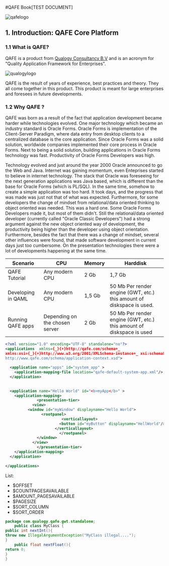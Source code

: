 #QAFE Book[TEST DOCUMENT]

![qafelogo](http://www.qafe.com/wp-content/themes/qafe2013/img/logo.png) 

## 1. Introduction: QAFE Core Platform

### 1.1 What is QAFE?
QAFE is a product from [Qualogy Consultancy B.V](http://www.qualogy.com) and is an acronym for "Quality Application Framework for Enterprises". 

![qualogylogo](http://www.qualogy.com/wp-content/themes/qua/images/q_logo.png)

QAFE is the result of years of experience, best practices and theory. They all come together in this product. This product is meant for large enterprises and foresees in future developments.

### 1.2 Why QAFE ?
QAFE was born as a result of the fact that application development became harder while technologies evolved. 
One major technology which became an industry standard is Oracle Forms. Oracle Forms is implementation of the Client-Server Paradigm, where data entry from desktop clients to a centralized database is the core application. 
Since Oracle Forms was a solid solution, worldwide companies implemented their core process in Oracle Forms. Next to being a solid solution, building applications in Oracle Forms technology was fast. Productivity of Oracle Forms Developers was high. 

Technology evolved and just around the year 2000 Oracle announced to go the Web and Java. Internet was gaining momentum, even Enteprises started to believe in internet technology. The stack that Oracle was foreseeing for the next generation applications was Java based, which is different than the base for Oracle Forms (which is PL/SQL). 
In the same time, somehow to create a simple application was too hard. It took days, and the progress that was made was just not that of what was expected. Furthermore, for some developers the change of mindset from relational/data oriented thinking to object oriented was needed. This was a hard one. Some Oracle Forms Developers made it, but most of them didn't. Still the relational/data oriented developer (currently called "Oracle Classic Developers") had a strong argument against the new object oriented way of development, the productivity being higher than the developer using object orientation. 
Furthermore, besides the fact that there was a change of mindset, several other influences were found, that made software development in current days just too cumbersome. On the presentation technologies there were a lot of developments happening at the same time. 


| Scenario      | CPU  | Memory  |Harddisk |
|---------------|------|---------|---------|
| QAFE Tutorial | Any modern CPU| 2 Gb |1,7 Gb |
| Developing in QAML| Any modern CPU | 1,5 Gb |50 Mb Per render engine (GWT, etc.) this amount of diskspace is used. |
| Running QAFE apps | Depending on the chosen server | 2 Gb | 50 Mb Per render engine (GWT, etc.) this amount of diskspace is used |


```XML
<?xml version="1.0" encoding="UTF-8" standalone="no"?>
<applications  xmlns={_}{+}http://qafe.com/schema+_
xmlns:xsi={_}{+}http://www.w3.org/2001/XMLSchema-instance+_ xsi:schemaLocation="http://qafe.com/schema
http://www.qafe.com/schema/application-context.xsd">
             
  <application name="apps" id="system_app" >
    <application-mapping-file location="qafe-default-system-app.xml"/>                       
  </application>
             
 
  <application name="Hello World" id="<b>myApp</b>" >
    <application-mapping>
              <presentation-tier>
            <view>
          <window id="myWindow" displayname="Hello World">
                <rootpanel>             
                         <verticallayout>
                        <button id="myButton" displayname="HellWorld"/>
                      </verticallayout>
                        </rootpanel>
              </window>
            </view>
              </presentation-tier>
    </application-mapping>                       
  </application>
             
</applications> 
```


List:

- $OFFSET
- $COUNTPAGESAVAILABLE
- $AMOUNT_PAGESAVAILABLE
- $PAGESIZE
- $SORT_COLUMN
- $SORT_ORDER

```java
package com.qualogy.qafe.gwt.standalone; 
    public class MyClass { 
public int nextInt(){
throw new IllegalArgumentException("MyClass illegal....");
}
    public float nextFloat(){
return 0;
}
} 
```
